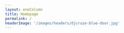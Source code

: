 ```yaml
---
layout: oneColumn
title: Homepage
permalink: /
headerImage: '/images/headers/djcruze-blue-door.jpg'
---
```

